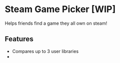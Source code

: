 # Steam Game Picker \[WIP\]
Helps friends find a game they all own on steam!

## Features
- Compares up to 3 user libraries
- 
